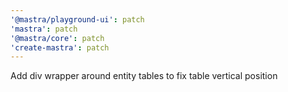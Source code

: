 ```yaml
---
'@mastra/playground-ui': patch
'mastra': patch
'@mastra/core': patch
'create-mastra': patch
---
```


Add div wrapper around entity tables to fix table vertical position
